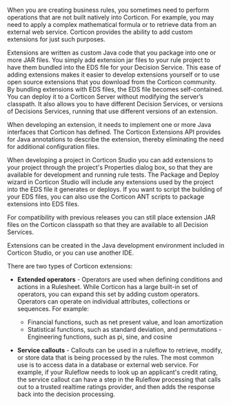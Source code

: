 

When you are creating business rules, you sometimes need to perform operations that are not built natively into Corticon. For example, you may need to apply a complex mathematical formula or to retrieve data from an external web service. Corticon provides the ability to add custom extensions for just such purposes.

Extensions are written as custom Java code that you package into one or more JAR files. You simply add extension jar files to your rule project to have them bundled into the EDS file for your Decision Service. This ease of adding extensions makes it easier to develop extensions yourself or to use open source extensions that you download from the Corticon community. By bundling extensions with EDS files, the EDS file becomes self-contained. You can deploy it to a Corticon Server without modifying the server’s classpath. It also allows you to have different Decision Services, or versions of Decisions Services, running that use different versions of an extension.

When developing an extension, it needs to implement one or more Java interfaces that Corticon has defined. The Corticon Extensions API provides for Java annotations to describe the extension, thereby eliminating the need for additional configuration files.

When developing a project in Corticon Studio you can add extensions to your project through the project's Properties dialog box, so that they are available for development and running rule tests. The Package and Deploy wizard in Corticon Studio will include any extensions used by the project into the EDS file it generates or deploys. If you want to script the building of your EDS files, you can also use the Corticon ANT scripts to package extensions into EDS files.

For compatibility with previous releases you can still place extension JAR files on the Corticon classpath so that they are available to all Decision Services.

Extensions can be created in the Java development environment included in Corticon Studio, or you can use another IDE.

There are two types of Corticon extensions:

- **Extended operators** - Operators are used when defining conditions and actions in a Rulesheet. While Corticon has a large built-in set of operators, you can expand this set by adding custom operators. Operators can operate on individual attributes, collections or sequences. For example:
     -    Financial functions, such as net present value, and loan amortization
     -    Statistical functions, such as standard deviation, and permutations
      -   Engineering functions, such as pi, sine, and cosine
  
- **Service callouts** - Callouts can be used in a ruleflow to retrieve, modify, or store data that is being processed by the rules. The most common use is to access data in a database or external web service. For example, if your Ruleflow needs to look up an applicant's credit rating, the service callout can have a step in the Ruleflow processing that calls out to a trusted realtime ratings provider, and then adds the response back into the decision processing.

